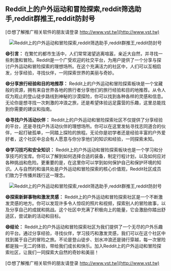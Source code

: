 ## **Reddit上的户外运动和冒险探索,reddit筛选助手,reddit群推王,reddit防封号**

[😍想了解推广相关软件的朋友请登录 http://www.vst.tw](http://www.vst.tw)

 <center><img src="https://vst.tw/MP4/tuiguang/png/2.png" alt="Reddit上的户外运动和冒险探索,reddit筛选助手,reddit群推王,reddit防封号"></center>

**😄引言：**
在繁忙的都市生活中，人们常常渴望逃离喧嚣，亲近大自然，并寻找一些刺激和冒险。Reddit是一个广受欢迎的社交平台，为用户提供了一个分享与探讨户外运动和冒险探索的理想场所。在这个充满活力的社区中，人们可以互相启发，分享经验，寻找伙伴，一同探索世界的美丽与奇妙。

**😄分享旅行经验和目的地推荐：**
Reddit上的户外运动和冒险探索板块是一个宝藏般的资源，拥有来自世界各地的旅行者分享他们的旅行经验和目的地推荐。从令人叹为观止的登山徒步路线到神秘的沙漠探险，你可以找到各种各样的灵感和信息。无论你是想寻找一次刺激的冲浪之旅，还是希望体验远足露营的乐趣，这里总能找到你需要的建议和指南。

**😄寻找户外活动伙伴：**
Reddit上的户外运动和冒险探索社区不仅提供了分享经验的平台，还是寻找户外活动伙伴的理想场所。你可以在这里发帖寻找志同道合的伙伴，一起打破孤单，一同踏上探险的旅程。无论你是初学者还是经验丰富的户外爱好者，这个社区中总会有人愿意与你分享他们的知识和经验，一同探索未知。

**😄学习技巧和安全知识：**
Reddit上的户外运动和冒险探索板块也是一个学习和分享技巧的宝库。你可以了解到如何选择合适的装备，制定行程计划，以及如何应对各种挑战和危险。更重要的是，在这里你可以学到如何保护自己和保护环境的知识。人与自然的和谐共处是户外运动和冒险探索的核心价值观，Reddit社区成员们致力于传播并践行这一理念。

 <center><img src="https://vst.tw/MP4/tuiguang/png/0.png" alt="Reddit上的户外运动和冒险探索,reddit筛选助手,reddit群推王,reddit防封号"></center>

**😄探索新鲜事物和激发灵感：**
Reddit上的户外运动和冒险探索社区是一个不断激发灵感的地方。你可以发现许多令人惊叹的照片和视频，探索别人的冒险故事，以及分享自己的成就和挑战。这个社区中充满了积极向上的能量，它会激励你踏出舒适区，尝试新的活动和目标。

**😄结论：**
Reddit上的户外运动和冒险探索社区为我们提供了一个无尽的户外乐趣的平台。通过分享经验，寻找伙伴，学习技巧和激发灵感，我们可以在这个社区中找到属于自己的冒险之旅。不论是登山徒步、划水冲浪还是骑行穿越，每一次冒险都是独一无二的体验，带给我们成长和快乐。加入Reddit上的户外运动和冒险探索社区，让我们一同探索大自然的奇妙和美丽！

[😍想了解推广相关软件的朋友请登录 http://www.vst.tw](http://www.vst.tw)



